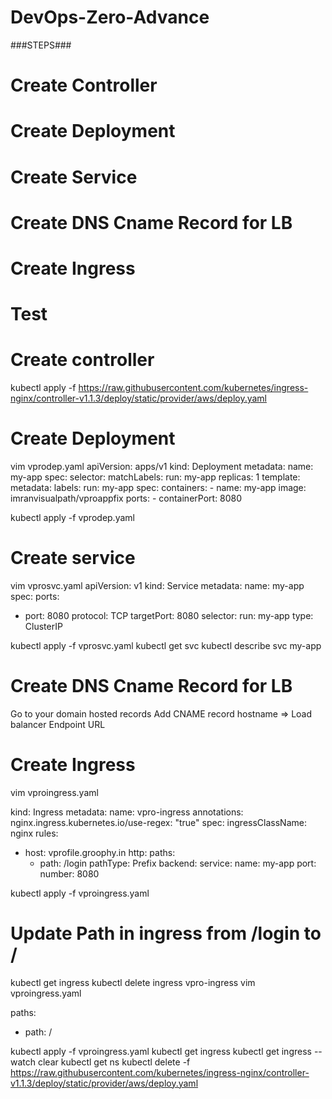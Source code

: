 # DevOps-Zero-Advance
###STEPS###
# Create Controller
# Create Deployment
# Create Service
# Create DNS Cname Record for LB
# Create Ingress
# Test

# Create controller
kubectl apply -f https://raw.githubusercontent.com/kubernetes/ingress-nginx/controller-v1.1.3/deploy/static/provider/aws/deploy.yaml

# Create Deployment
vim vprodep.yaml
apiVersion: apps/v1
kind: Deployment
metadata:
  name: my-app
spec:
  selector:
    matchLabels:
      run: my-app
  replicas: 1
  template:
    metadata:
      labels:
        run: my-app
    spec:
      containers:
      - name: my-app
        image: imranvisualpath/vproappfix
        ports:
        - containerPort: 8080

kubectl apply -f vprodep.yaml


# Create service
vim vprosvc.yaml
apiVersion: v1
kind: Service
metadata:
  name: my-app
spec:
  ports:
  - port: 8080
    protocol: TCP
    targetPort: 8080
  selector:
    run: my-app
  type: ClusterIP


kubectl apply -f vprosvc.yaml
kubectl get svc
kubectl describe svc my-app


# Create DNS Cname Record for LB
Go to your domain hosted records
Add CNAME record
hostname => Load balancer Endpoint URL


# Create Ingress
vim vproingress.yaml

kind: Ingress
metadata:
  name: vpro-ingress
  annotations:
    nginx.ingress.kubernetes.io/use-regex: "true"
spec:
  ingressClassName: nginx
  rules:
  - host: vprofile.groophy.in
    http:
      paths:
      - path: /login
        pathType: Prefix
        backend:
          service:
            name: my-app
            port:
              number: 8080

kubectl apply -f vproingress.yaml

# Update Path in ingress from /login to /
kubectl get ingress
kubectl delete ingress vpro-ingress
vim vproingress.yaml

paths:
  - path: /

kubectl apply -f vproingress.yaml
kubectl get ingress
kubectl get ingress --watch
clear
kubectl get ns
kubectl delete -f https://raw.githubusercontent.com/kubernetes/ingress-nginx/controller-v1.1.3/deploy/static/provider/aws/deploy.yaml